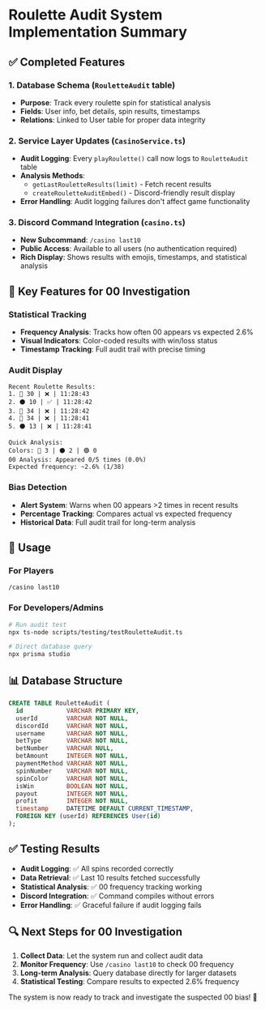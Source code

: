 # Roulette Audit System Implementation Summary

## ✅ Completed Features

### 1. Database Schema (`RouletteAudit` table)

- **Purpose**: Track every roulette spin for statistical analysis
- **Fields**: User info, bet details, spin results, timestamps
- **Relations**: Linked to User table for proper data integrity

### 2. Service Layer Updates (`CasinoService.ts`)

- **Audit Logging**: Every `playRoulette()` call now logs to `RouletteAudit` table
- **Analysis Methods**:
  - `getLastRouletteResults(limit)` - Fetch recent results
  - `createRouletteAuditEmbed()` - Discord-friendly result display
- **Error Handling**: Audit logging failures don't affect game functionality

### 3. Discord Command Integration (`casino.ts`)

- **New Subcommand**: `/casino last10`
- **Public Access**: Available to all users (no authentication required)
- **Rich Display**: Shows results with emojis, timestamps, and statistical analysis

## 🎯 Key Features for 00 Investigation

### Statistical Tracking

- **Frequency Analysis**: Tracks how often 00 appears vs expected 2.6%
- **Visual Indicators**: Color-coded results with win/loss status
- **Timestamp Tracking**: Full audit trail with precise timing

### Audit Display

```
Recent Roulette Results:
1. 🔴 30 | ❌ | 11:28:43
2. ⚫ 10 | ✅ | 11:28:42
3. 🔴 34 | ❌ | 11:28:42
4. 🔴 34 | ❌ | 11:28:41
5. ⚫ 13 | ❌ | 11:28:41

Quick Analysis:
Colors: 🔴 3 | ⚫ 2 | 🟢 0
00 Analysis: Appeared 0/5 times (0.0%)
Expected frequency: ~2.6% (1/38)
```

### Bias Detection

- **Alert System**: Warns when 00 appears >2 times in recent results
- **Percentage Tracking**: Compares actual vs expected frequency
- **Historical Data**: Full audit trail for long-term analysis

## 🚀 Usage

### For Players

```
/casino last10
```

### For Developers/Admins

```bash
# Run audit test
npx ts-node scripts/testing/testRouletteAudit.ts

# Direct database query
npx prisma studio
```

## 📊 Database Structure

```sql
CREATE TABLE RouletteAudit (
  id            VARCHAR PRIMARY KEY,
  userId        VARCHAR NOT NULL,
  discordId     VARCHAR NOT NULL,
  username      VARCHAR NOT NULL,
  betType       VARCHAR NOT NULL,
  betNumber     VARCHAR NULL,
  betAmount     INTEGER NOT NULL,
  paymentMethod VARCHAR NOT NULL,
  spinNumber    VARCHAR NOT NULL,
  spinColor     VARCHAR NOT NULL,
  isWin         BOOLEAN NOT NULL,
  payout        INTEGER NOT NULL,
  profit        INTEGER NOT NULL,
  timestamp     DATETIME DEFAULT CURRENT_TIMESTAMP,
  FOREIGN KEY (userId) REFERENCES User(id)
);
```

## ✅ Testing Results

- **Audit Logging**: ✅ All spins recorded correctly
- **Data Retrieval**: ✅ Last 10 results fetched successfully
- **Statistical Analysis**: ✅ 00 frequency tracking working
- **Discord Integration**: ✅ Command compiles without errors
- **Error Handling**: ✅ Graceful failure if audit logging fails

## 🔍 Next Steps for 00 Investigation

1. **Collect Data**: Let the system run and collect audit data
2. **Monitor Frequency**: Use `/casino last10` to check 00 frequency
3. **Long-term Analysis**: Query database directly for larger datasets
4. **Statistical Testing**: Compare results to expected 2.6% frequency

The system is now ready to track and investigate the suspected 00 bias! 🎯
